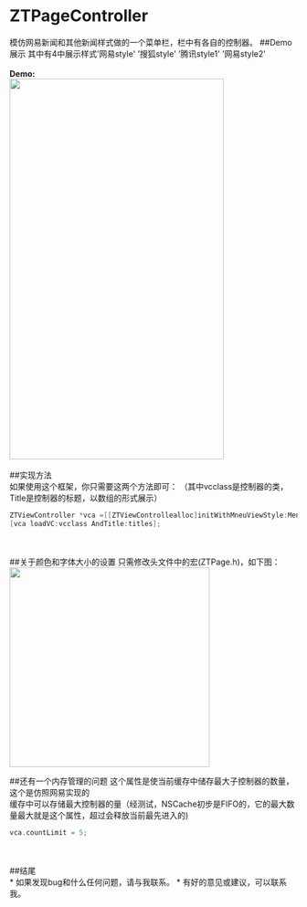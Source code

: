 # ZTPageController
模仿网易新闻和其他新闻样式做的一个菜单栏，栏中有各自的控制器。
##Demo展示
其中有4中展示样式’网易style' ’搜狐style' ’腾讯style1' ’网易style2'
<br>
<br>
**Demo:** <br>
<img height="667" width="375" src="https://github.com/IOStao/ZTPageController/blob/master/ZTPageController/Demo/Demo3.gif" />
<br>
<br>
##实现方法 <br>
如果使用这个框架，你只需要这两个方法即可：
（其中vcclass是控制器的类，Title是控制器的标题，以数组的形式展示）
```objective-c
ZTViewController *vca =[[ZTViewControllealloc]initWithMneuViewStyle:MenuViewStyleDefault];
[vca loadVC:vcclass AndTitle:titles];

```
<br>
<br>
##关于颜色和字体大小的设置
只需修改头文件中的宏(ZTPage.h)，如下图：
<img height="350" src="https://github.com/IOStao/ZTPageController/blob/master/ZTPageController/Demo/Demo2.png" />

##还有一个内存管理的问题
这个属性是使当前缓存中储存最大子控制器的数量，这个是仿照网易实现的
<br>
缓存中可以存储最大控制器的量（经测试，NSCache初步是FIFO的，它的最大数量最大就是这个属性，超过会释放当前最先进入的)
```objective-c
vca.countLimit = 5;
```
<br>
<br>
##结尾
<br>
* 如果发现bug和什么任何问题，请与我联系。
* 有好的意见或建议，可以联系我。
